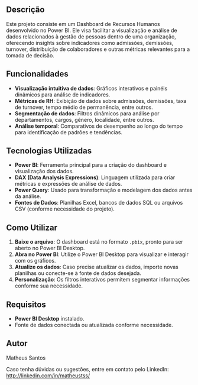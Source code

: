 <h2>Descrição</h2>
<p>Este projeto consiste em um Dashboard de Recursos Humanos desenvolvido no Power BI. Ele visa facilitar a visualização e análise de dados relacionados à gestão de pessoas dentro de uma organização, oferecendo insights sobre indicadores como admissões, demissões, turnover, distribuição de colaboradores e outras métricas relevantes para a tomada de decisão.</p>

<h2>Funcionalidades</h2>
<ul>
    <li><strong>Visualização intuitiva de dados</strong>: Gráficos interativos e painéis dinâmicos para análise de indicadores.</li>
    <li><strong>Métricas de RH</strong>: Exibição de dados sobre admissões, demissões, taxa de turnover, tempo médio de permanência, entre outros.</li>
    <li><strong>Segmentação de dados</strong>: Filtros dinâmicos para análise por departamentos, cargos, gênero, localidade, entre outros.</li>
    <li><strong>Análise temporal</strong>: Comparativos de desempenho ao longo do tempo para identificação de padrões e tendências.</li>
</ul>

<h2>Tecnologias Utilizadas</h2>
<ul>
    <li><strong>Power BI</strong>: Ferramenta principal para a criação do dashboard e visualização dos dados.</li>
    <li><strong>DAX (Data Analysis Expressions)</strong>: Linguagem utilizada para criar métricas e expressões de análise de dados.</li>
    <li><strong>Power Query</strong>: Usado para transformação e modelagem dos dados antes da análise.</li>
    <li><strong>Fontes de Dados</strong>: Planilhas Excel, bancos de dados SQL ou arquivos CSV (conforme necessidade do projeto).</li>
</ul>

<h2>Como Utilizar</h2>
<ol>
    <li><strong>Baixe o arquivo</strong>: O dashboard está no formato <code>.pbix</code>, pronto para ser aberto no Power BI Desktop.</li>
    <li><strong>Abra no Power BI</strong>: Utilize o Power BI Desktop para visualizar e interagir com os gráficos.</li>
    <li><strong>Atualize os dados</strong>: Caso precise atualizar os dados, importe novas planilhas ou conecte-se à fonte de dados desejada.</li>
    <li><strong>Personalização</strong>: Os filtros interativos permitem segmentar informações conforme sua necessidade.</li>
</ol>

<h2>Requisitos</h2>
<ul>
    <li><strong>Power BI Desktop</strong> instalado.</li>
    <li>Fonte de dados conectada ou atualizada conforme necessidade.</li>
</ul>

<h2>Autor</h2>
<p>Matheus Santos</p>
<p>Caso tenha dúvidas ou sugestões, entre em contato pelo LinkedIn: <a href="#">http://linkedin.com/in/matheustss/</a></p>
